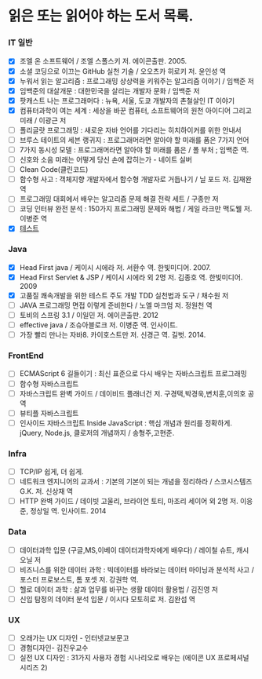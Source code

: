 # 읽은  또는 읽어야 하는 도서 목록.

### IT 일반

- [x] 조엘 온 소프트웨어 / 조엘 스폴스키 저. 에이콘출판. 2005.
- [x] 소셜 코딩으로 이끄는 GitHub 실천 기술 / 오오츠카 히로키 저. 윤인성 역
- [x] 누워서 읽는 알고리즘 : 프로그래밍 상상력을 키워주는 알고리즘 이야기 / 임백준 저
- [x] 임백준의 대살개문 : 대한민국을 살리는 개발자 문화 / 임백준 저
- [x] 팟캐스트 나는 프로그래머다 : 뉴욕, 서울, 도쿄 개발자의 촌철살인 IT 이야기
- [x] 컴퓨터과학이 여는 세계 : 세상을 바꾼 컴퓨터, 소프트웨어의 원천 아이디어 그리고 미래 / 이광근 저
- [ ] 폴리글랏 프로그래밍 : 새로운 자바 언어를 기다리는 히치하이커를 위한 안내서
- [ ] 브루스 테이트의 세븐 랭귀지 : 프로그래머라면 알아야 할 미래를 품은 7가지 언어
- [ ] 7가지 동시성 모델 : 프로그래머라면 알아야 할 미래를 품은 / 폴 부처 ; 임백준 역.
- [ ] 신호와 소음 미래는 어떻게 당신 손에 잡히는가 -  네이트 실버
- [ ] Clean Code(클린코드)
- [ ] 함수형 사고 : 객체지향 개발자에서 함수형 개발자로 거듭나기 / 닐 포드 저. 김재완 역
- [ ] 프로그래밍 대회에서 배우는 알고리즘 문제 해결 전략 세트 / 구종만 저
- [ ] 코딩 인터뷰 완전 분석 : 150가지 프로그래밍 문제와 해법 / 게일 라크만 맥도웰 저. 이병준 역
- [x] [테스트](http://ddd.com)

### Java

- [x] Head First java / 케이시 시에라 저. 서환수 역. 한빛미디어. 2007.
- [x] Head First Servlet & JSP / 케이시 시에라 외 2명 저. 김종호 역. 한빛미디어. 2009
- [x] 고품질 쾌속개발을 위한 테스트 주도 개발 TDD 실천법과 도구 / 채수원 저
- [ ] JAVA 프로그래밍 면접 이렇게 준비한다 / 노엘 마크엄 저. 정원천 역
- [ ] 토비의 스프링 3.1 / 이일민 저. 에이콘출판. 2012
- [ ] effective java / 조슈아블로크 저. 이병준 역. 인사이트.
- [ ] 가장 빨리 만나는 자바8. 카이호스트만 저. 신경근 역. 길벗. 2014.

### FrontEnd

- [ ] ECMAScript 6 길들이기 : 최신 표준으로 다시 배우는 자바스크립트 프로그래밍
- [ ] 함수형 자바스크립트
- [ ] 자바스크립트 완벽 가이드 / 데이비드 플래너건 저. 구경택,박경욱,변치훈,이의호 공역
- [ ] 뷰티플 자바스크립트
- [ ] 인사이드 자바스크립트 Inside JavaScript : 핵심 개념과 원리를 정확하게. jQuery, Node.js, 클로저의 개념까지 / 송형주,고현준.

### Infra

- [ ] TCP/IP 쉽게, 더 쉽게.
- [ ] 네트워크 엔지니어의 교과서 : 기본의 기본이 되는 개념을 정리하라 / 스코시스템즈 G.K. 저. 신상재 역
- [ ] HTTP 완벽 가이드 / 데이빗 고울리, 브라이언 토티, 마조리 세이어 외 2명 저. 이응준, 정상일 역. 인사이트. 2014

### Data

- [ ] 데이터과학 입문 (구글,MS,이베이 데이터과학자에게 배우다) /  레이철 슈트, 캐시 오닐 저
- [ ] 비즈니스를 위한 데이터 과학 : 빅데이터를 바라보는 데이터 마이닝과 분석적 사고 / 포스터 프로보스트, 톰 포셋 저. 강권학 역.
- [ ] 헬로 데이터 과학 : 삶과 업무를 바꾸는 생활 데이터 활용법 / 김진영 저
- [ ] 신입 탐정의 데이터 분석 입문 / 이시다 모토히로 저. 김완섭 역

### UX

- [ ] 오래가는 UX 디자인 - 인터넷교보문고
- [ ] 경험디자인- 김진우교수
- [ ] 실전 UX 디자인 : 31가지 사용자 경험 시나리오로 배우는 (에이콘 UX 프로페셔널 시리즈 2)
